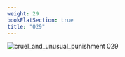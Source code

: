 ```yaml
---
weight: 29
bookFlatSection: true
title: "029"
---
```


![cruel_and_unusual_punishment 029 ](../../jpg/cup_029.jpg)


